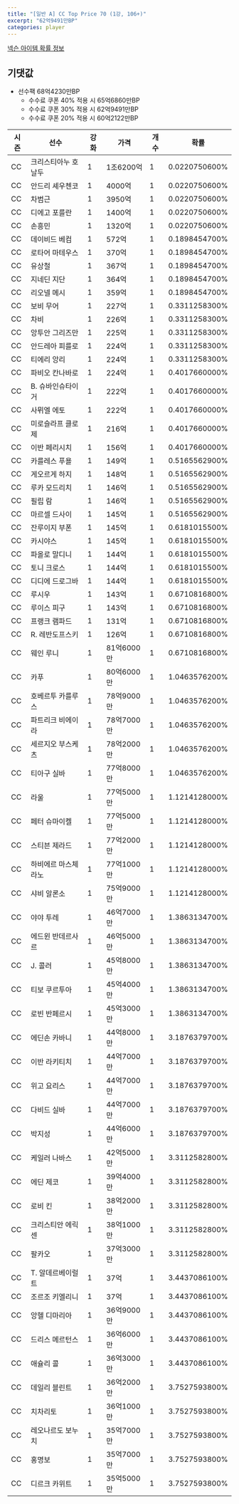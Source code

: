 ```yaml
---
title: "[일반 A] CC Top Price 70 (1강, 106+)"
excerpt: "62억9491만BP"
categories: player
---
```

[넥슨 아이템 확률 정보](http://iteminfo.nexon.com/probability/fo4?sn=7408)

## 기댓값
  - 선수팩 68억4230만BP
    - 수수료 쿠폰 40% 적용 시 65억6860만BP
    - 수수료 쿠폰 30% 적용 시 62억9491만BP
    - 수수료 쿠폰 20% 적용 시 60억2122만BP


|시즌|선수|강화|가격|개수|확률|
|---|---|---|---|---|---|
|CC|크리스티아누 호날두|1|1조6200억|1|0.0220750600%|
|CC|안드리 셰우첸코|1|4000억|1|0.0220750600%|
|CC|차범근|1|3950억|1|0.0220750600%|
|CC|디에고 포를란|1|1400억|1|0.0220750600%|
|CC|손흥민|1|1320억|1|0.0220750600%|
|CC|데이비드 베컴|1|572억|1|0.1898454700%|
|CC|로타어 마테우스|1|370억|1|0.1898454700%|
|CC|유상철|1|367억|1|0.1898454700%|
|CC|지네딘 지단|1|364억|1|0.1898454700%|
|CC|리오넬 메시|1|359억|1|0.1898454700%|
|CC|보비 무어|1|227억|1|0.3311258300%|
|CC|차비|1|226억|1|0.3311258300%|
|CC|앙투안 그리즈만|1|225억|1|0.3311258300%|
|CC|안드레아 피를로|1|224억|1|0.3311258300%|
|CC|티에리 앙리|1|224억|1|0.3311258300%|
|CC|파비오 칸나바로|1|224억|1|0.4017660000%|
|CC|B. 슈바인슈타이거|1|222억|1|0.4017660000%|
|CC|사뮈엘 에토|1|222억|1|0.4017660000%|
|CC|미로슬라프 클로제|1|216억|1|0.4017660000%|
|CC|이반 페리시치|1|156억|1|0.4017660000%|
|CC|카를레스 푸욜|1|149억|1|0.5165562900%|
|CC|게오르게 하지|1|148억|1|0.5165562900%|
|CC|루카 모드리치|1|146억|1|0.5165562900%|
|CC|필립 람|1|146억|1|0.5165562900%|
|CC|마르셀 드사이|1|145억|1|0.5165562900%|
|CC|잔루이지 부폰|1|145억|1|0.6181015500%|
|CC|카시야스|1|145억|1|0.6181015500%|
|CC|파올로 말디니|1|144억|1|0.6181015500%|
|CC|토니 크로스|1|144억|1|0.6181015500%|
|CC|디디에 드로그바|1|144억|1|0.6181015500%|
|CC|루시우|1|143억|1|0.6710816800%|
|CC|루이스 피구|1|143억|1|0.6710816800%|
|CC|프랭크 램파드|1|131억|1|0.6710816800%|
|CC|R. 레반도프스키|1|126억|1|0.6710816800%|
|CC|웨인 루니|1|81억6000만|1|0.6710816800%|
|CC|카푸|1|80억6000만|1|1.0463576200%|
|CC|호베르투 카를루스|1|78억9000만|1|1.0463576200%|
|CC|파트리크 비에이라|1|78억7000만|1|1.0463576200%|
|CC|세르지오 부스케츠|1|78억2000만|1|1.0463576200%|
|CC|티아구 실바|1|77억8000만|1|1.0463576200%|
|CC|라울|1|77억5000만|1|1.1214128000%|
|CC|페터 슈마이켈|1|77억5000만|1|1.1214128000%|
|CC|스티븐 제라드|1|77억2000만|1|1.1214128000%|
|CC|하비에르 마스체라노|1|77억1000만|1|1.1214128000%|
|CC|샤비 알론소|1|75억9000만|1|1.1214128000%|
|CC|야야 투레|1|46억7000만|1|1.3863134700%|
|CC|에드윈 반데르사르|1|46억5000만|1|1.3863134700%|
|CC|J. 콜러|1|45억8000만|1|1.3863134700%|
|CC|티보 쿠르투아|1|45억4000만|1|1.3863134700%|
|CC|로빈 반페르시|1|45억3000만|1|1.3863134700%|
|CC|에딘손 카바니|1|44억8000만|1|3.1876379700%|
|CC|이반 라키티치|1|44억7000만|1|3.1876379700%|
|CC|위고 요리스|1|44억7000만|1|3.1876379700%|
|CC|다비드 실바|1|44억7000만|1|3.1876379700%|
|CC|박지성|1|44억6000만|1|3.1876379700%|
|CC|케일러 나바스|1|42억5000만|1|3.3112582800%|
|CC|에딘 제코|1|39억4000만|1|3.3112582800%|
|CC|로비 킨|1|38억2000만|1|3.3112582800%|
|CC|크리스티안 에릭센|1|38억1000만|1|3.3112582800%|
|CC|팔카오|1|37억3000만|1|3.3112582800%|
|CC|T. 알데르베이럴트|1|37억|1|3.4437086100%|
|CC|조르조 키엘리니|1|37억|1|3.4437086100%|
|CC|앙헬 디마리아|1|36억9000만|1|3.4437086100%|
|CC|드리스 메르턴스|1|36억6000만|1|3.4437086100%|
|CC|애슐리 콜|1|36억3000만|1|3.4437086100%|
|CC|데일리 블린트|1|36억2000만|1|3.7527593800%|
|CC|치차리토|1|36억1000만|1|3.7527593800%|
|CC|레오나르도 보누치|1|35억7000만|1|3.7527593800%|
|CC|홍명보|1|35억7000만|1|3.7527593800%|
|CC|디르크 카위트|1|35억5000만|1|3.7527593800%|
